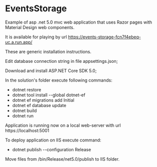 # EventsStorage
Example of asp .net 5.0 mvc web application that uses Razor pages with Material Design web components.

It is available for playing by url https://events-storage-fcn7f4ebeq-uc.a.run.app/

These are generic installation instructions.

Edit database connection string in file appsettings.json;

Download and install ASP.NET Core SDK 5.0;

In the solution's folder execute following commands:

* dotnet restore
* dotnet tool install --global dotnet-ef
* dotnet ef migrations add Initial
* dotnet ef database update
* dotnet build
* dotnet run

Application is running now on a local web-server with url https://localhost:5001

To deploy application on IIS execute command:

* dotnet publish --configuration Release

Move files from /bin/Release/net5.0/publish to IIS folder.
